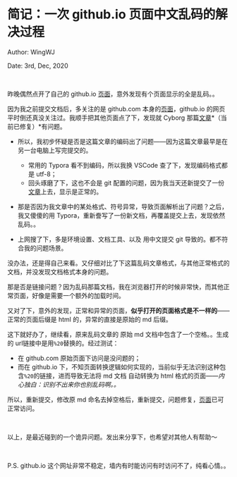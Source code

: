 # 简记：一次 github.io 页面中文乱码的解决过程

Author: WingWJ

Date: 3rd, Dec, 2020

<br/>

昨晚偶然点开了自己的 github.io [页面](https://wingwj.github.io)，意外发现有个页面显示的全是乱码。。

因为我之前提交文档后，多关注的是 github.com 本身的[页面](https://github.com/wingwj/wingwj.github.io)，github.io 的网页平时倒还真没关注过。我顺手把其他页面点了下，发现就 Cyborg 那篇[文章](https://wingwj.github.io/sharing/cyborg/Cyborg.html)*（当前已修复）*有问题。

- 所以，我初步怀疑是否是这篇文章的编码出了问题——因为这篇文章最早是在另一台电脑上写完提交的。
  - 常用的 Typora 看不到编码，所以我换 VSCode 查了下，发现编码格式都是 utf-8；
  - 回头琢磨了下，这也不会是 git 配置的问题，因为我当天还新提交了一份[文章](https://github.com/wingwj/wingwj.github.io/blob/master/sharing/neutron_rmap/Neutron_RMap.md)上去，显示是正常的。

- 那是否因为我文章中的某处格式、符号异常，导致页面解析出了问题？之后，我又傻傻的用 Typora，重新誊写了一份新文档，再覆盖提交上去，发现依然乱码。。
- 上网搜了下，多是环境设置、文档工具、以及 用中文提交 git 导致的。都不符合我的问题场景。

没办法，还是得自己来看。又仔细对比了下这篇乱码文章格式，与其他正常格式的文档，并没发现文档格式本身的问题。

那是否是链接问题？因为乱码那篇文档，我在浏览器打开的时候非常快，而其他正常页面，好像是需要一个额外的加载时间。

又对了下，意外的发现，正常和异常的页面，**似乎打开的页面格式是不一样的**——正常的页面后缀是 html 的，异常的直接是原始的 md 后缀。

这下就好办了，继续看，原来乱码文章的 原始 md 文档中包含了一个空格。。生成的 url链接中是用`%20`替换的。经过测试：

- 在 github.com 原始页面下访问是没问题的；
- 而在 github.io 下，不知页面转换逻辑如何实现的，当前似乎无法识别这种包含`%20`的链接，进而导致无法将 md 文档 自动转换为 html 格式的页面——*内心独白：识别不出来你也别乱码啊。。*

所以，重新提交，修改原 md 命名去掉空格后，重新提交，问题修复，[页面](https://wingwj.github.io/sharing/cyborg/Cyborg.html)已可正常访问。

<br/>

以上，是最近碰到的一个诡异问题。发出来分享下，也希望对其他人有帮助～

<br/>

P.S. github.io 这个网址非常不稳定，墙内有时能访问有时访问不了，纯看心情。。



